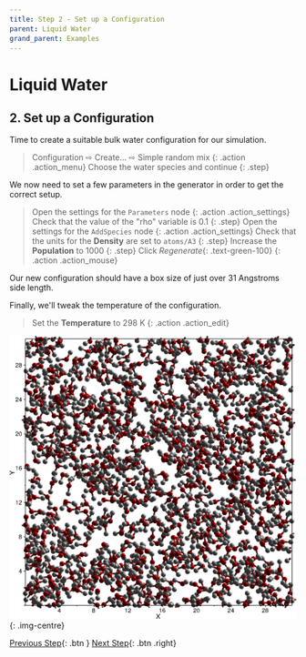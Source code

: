 ```yaml
---
title: Step 2 - Set up a Configuration
parent: Liquid Water
grand_parent: Examples
---
```

# Liquid Water

## 2. Set up a Configuration

Time to create a suitable bulk water configuration for our simulation.

> Configuration &#8680; Create... &#8680; Simple random mix
{: .action .action_menu}
> Choose the water species and continue
{: .step}

We now need to set a few parameters in the generator in order to get the correct setup.

> Open the settings for the `Parameters` node
{: .action .action_settings}
> Check that the value of the "rho" variable is 0.1
{: .step}
> Open the settings for the `AddSpecies` node
{: .action .action_settings}
> Check that the units for the **Density** are set to `atoms/A3`
{: .step}
> Increase the **Population** to 1000
{: .step}
> Click _Regenerate_{: .text-green-100}
{: .action .action_mouse}

Our new configuration should have a box size of just over 31 Angstroms side length.

Finally, we'll tweak the temperature of the configuration.

> Set the **Temperature** to 298 K
{: .action .action_edit}

![Water box](waterbox.png){: .img-centre}

[Previous Step](step1.md){: .btn }   [Next Step](step3.md){: .btn .right}
